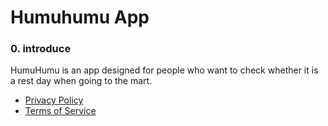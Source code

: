 Humuhumu App
==============

### 0\. introduce

HumuHumu is an app designed for people who want to check whether it is a rest day when going to the mart.



* [Privacy Policy](https://github.com/melodysdreamj/Policy/blob/main/%ED%9C%B4%EB%AC%B4%ED%9C%B4%EB%AC%B4/Privacy%20Policy.md)
* [Terms of Service](https://github.com/melodysdreamj/Policy/blob/main/%ED%9C%B4%EB%AC%B4%ED%9C%B4%EB%AC%B4/Terms%20of%20Service.md)